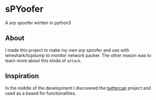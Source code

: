 # sPYoofer
A arp spoofer wirtten in python3

## About
I made this project to make my own arp spoofer and use with wireshark/tcpdump to monitor network packer.
The other reason was to learn more about this kinda of `attack`.

## Inspiration
In the middle of the development I discovered the [bettercap](https://github.com/bettercap/bettercap) project and used as a based for functionalities.
